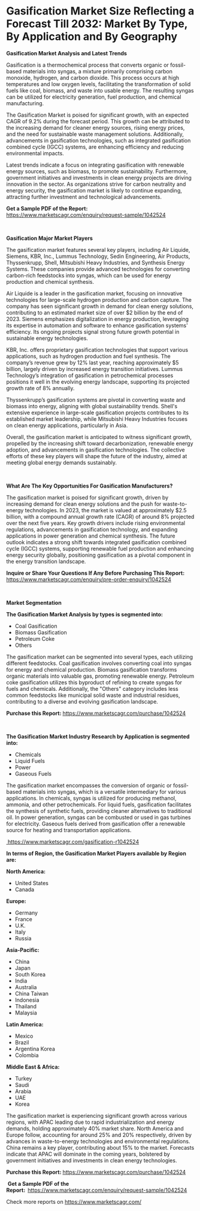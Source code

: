 <p><h1>Gasification Market Size Reflecting a Forecast Till 2032: Market By Type, By Application and By Geography</h1></p><p><strong>Gasification Market Analysis and Latest Trends</strong></p>
<p><p>Gasification is a thermochemical process that converts organic or fossil-based materials into syngas, a mixture primarily comprising carbon monoxide, hydrogen, and carbon dioxide. This process occurs at high temperatures and low oxygen levels, facilitating the transformation of solid fuels like coal, biomass, and waste into usable energy. The resulting syngas can be utilized for electricity generation, fuel production, and chemical manufacturing.</p><p>The Gasification Market is poised for significant growth, with an expected CAGR of 9.2% during the forecast period. This growth can be attributed to the increasing demand for cleaner energy sources, rising energy prices, and the need for sustainable waste management solutions. Additionally, advancements in gasification technologies, such as integrated gasification combined cycle (IGCC) systems, are enhancing efficiency and reducing environmental impacts. </p><p>Latest trends indicate a focus on integrating gasification with renewable energy sources, such as biomass, to promote sustainability. Furthermore, government initiatives and investments in clean energy projects are driving innovation in the sector. As organizations strive for carbon neutrality and energy security, the gasification market is likely to continue expanding, attracting further investment and technological advancements.</p></p>
<p><strong>Get a Sample PDF of the Report:&nbsp;</strong> <a href="https://www.marketscagr.com/enquiry/request-sample/1042524?utm_campaign=1789&utm_medium=2&utm_source=Github&utm_content=ia&utm_term=30012025&utm_id=gasification">https://www.marketscagr.com/enquiry/request-sample/1042524</a></p>
<p>&nbsp;</p>
<p><strong>Gasification Major Market Players</strong></p>
<p><p>The gasification market features several key players, including Air Liquide, Siemens, KBR, Inc., Lummus Technology, Sedin Engineering, Air Products, Thyssenkrupp, Shell, Mitsubishi Heavy Industries, and Synthesis Energy Systems. These companies provide advanced technologies for converting carbon-rich feedstocks into syngas, which can be used for energy production and chemical synthesis.</p><p>Air Liquide is a leader in the gasification market, focusing on innovative technologies for large-scale hydrogen production and carbon capture. The company has seen significant growth in demand for clean energy solutions, contributing to an estimated market size of over $2 billion by the end of 2023. Siemens emphasizes digitalization in energy production, leveraging its expertise in automation and software to enhance gasification systems' efficiency. Its ongoing projects signal strong future growth potential in sustainable energy technologies.</p><p>KBR, Inc. offers proprietary gasification technologies that support various applications, such as hydrogen production and fuel synthesis. The company’s revenue grew by 12% last year, reaching approximately $5 billion, largely driven by increased energy transition initiatives. Lummus Technology’s integration of gasification in petrochemical processes positions it well in the evolving energy landscape, supporting its projected growth rate of 8% annually.</p><p>Thyssenkrupp’s gasification systems are pivotal in converting waste and biomass into energy, aligning with global sustainability trends. Shell's extensive experience in large-scale gasification projects contributes to its established market leadership, while Mitsubishi Heavy Industries focuses on clean energy applications, particularly in Asia.</p><p>Overall, the gasification market is anticipated to witness significant growth, propelled by the increasing shift toward decarbonization, renewable energy adoption, and advancements in gasification technologies. The collective efforts of these key players will shape the future of the industry, aimed at meeting global energy demands sustainably.</p></p>
<p>&nbsp;</p>
<p><strong>What Are The Key Opportunities For Gasification Manufacturers?</strong></p>
<p><p>The gasification market is poised for significant growth, driven by increasing demand for clean energy solutions and the push for waste-to-energy technologies. In 2023, the market is valued at approximately $2.5 billion, with a compound annual growth rate (CAGR) of around 8% projected over the next five years. Key growth drivers include rising environmental regulations, advancements in gasification technology, and expanding applications in power generation and chemical synthesis. The future outlook indicates a strong shift towards integrated gasification combined cycle (IGCC) systems, supporting renewable fuel production and enhancing energy security globally, positioning gasification as a pivotal component in the energy transition landscape.</p></p>
<p><strong>Inquire or Share Your Questions If Any Before Purchasing This Report:</strong> <a href="https://www.marketscagr.com/enquiry/pre-order-enquiry/1042524?utm_campaign=1789&utm_medium=2&utm_source=Github&utm_content=ia&utm_term=30012025&utm_id=gasification">https://www.marketscagr.com/enquiry/pre-order-enquiry/1042524</a></p>
<p>&nbsp;</p>
<p><strong>Market Segmentation</strong></p>
<p><strong>The Gasification Market Analysis by types is segmented into:</strong></p>
<p><ul><li>Coal Gasification</li><li>Biomass Gasification</li><li>Petroleum Coke</li><li>Others</li></ul></p>
<p><p>The gasification market can be segmented into several types, each utilizing different feedstocks. Coal gasification involves converting coal into syngas for energy and chemical production. Biomass gasification transforms organic materials into valuable gas, promoting renewable energy. Petroleum coke gasification utilizes this byproduct of refining to create syngas for fuels and chemicals. Additionally, the "Others" category includes less common feedstocks like municipal solid waste and industrial residues, contributing to a diverse and evolving gasification landscape.</p></p>
<p><strong>Purchase this Report:&nbsp;</strong><a href="https://www.marketscagr.com/purchase/1042524?utm_campaign=1789&utm_medium=2&utm_source=Github&utm_content=ia&utm_term=30012025&utm_id=gasification">https://www.marketscagr.com/purchase/1042524</a></p>
<p>&nbsp;</p>
<p><strong>The Gasification Market Industry Research by Application is segmented into:</strong></p>
<p><ul><li>Chemicals</li><li>Liquid Fuels</li><li>Power</li><li>Gaseous Fuels</li></ul></p>
<p><p>The gasification market encompasses the conversion of organic or fossil-based materials into syngas, which is a versatile intermediary for various applications. In chemicals, syngas is utilized for producing methanol, ammonia, and other petrochemicals. For liquid fuels, gasification facilitates the synthesis of synthetic fuels, providing cleaner alternatives to traditional oil. In power generation, syngas can be combusted or used in gas turbines for electricity. Gaseous fuels derived from gasification offer a renewable source for heating and transportation applications.</p></p>
<p><a href="https://www.marketscagr.com/gasification-r1042524?utm_campaign=1789&utm_medium=2&utm_source=Github&utm_content=ia&utm_term=30012025&utm_id=gasification">&nbsp;https://www.marketscagr.com/gasification-r1042524</a></p>
<p><strong>In terms of Region, the Gasification Market Players available by Region are:</strong></p>
<p>
    <p> <strong> North America: </strong>
        <ul>
            <li>United States</li>
            <li>Canada</li>
        </ul>
        </p> 
    <p> <strong> Europe: </strong>
        <ul>
            <li>Germany</li>
            <li>France</li>
            <li>U.K.</li>
            <li>Italy</li>
            <li>Russia</li>
        </ul>
        </p> 
    <p> <strong> Asia-Pacific: </strong>
        <ul>
            <li>China</li>
            <li>Japan</li>
            <li>South Korea</li>
            <li>India</li>
            <li>Australia</li>
            <li>China Taiwan</li>
            <li>Indonesia</li>
            <li>Thailand</li>
            <li>Malaysia</li>
        </ul>
        </p> 
    <p> <strong> Latin America: </strong>
        <ul>
            <li>Mexico</li>
            <li>Brazil</li>
            <li>Argentina Korea</li>
            <li>Colombia</li>
        </ul>
        </p> 
    <p> <strong> Middle East & Africa: </strong>
        <ul>
            <li>Turkey</li>
            <li>Saudi</li>
            <li>Arabia</li>
            <li>UAE</li>
            <li>Korea</li>
        </ul>
    </p>
    </p>
<p><p>The gasification market is experiencing significant growth across various regions, with APAC leading due to rapid industrialization and energy demands, holding approximately 40% market share. North America and Europe follow, accounting for around 25% and 20% respectively, driven by advances in waste-to-energy technologies and environmental regulations. China remains a key player, contributing about 15% to the market. Forecasts indicate that APAC will dominate in the coming years, bolstered by government initiatives and investments in clean energy technologies.</p></p>
<p><strong>Purchase this Report: </strong><a href="https://www.marketscagr.com/purchase/1042524?utm_campaign=1789&utm_medium=2&utm_source=Github&utm_content=ia&utm_term=30012025&utm_id=gasification">https://www.marketscagr.com/purchase/1042524</a></p>
<p>&nbsp;<strong>Get a Sample PDF of the Report:&nbsp;&nbsp;</strong><a href="https://www.marketscagr.com/enquiry/request-sample/1042524?utm_campaign=1789&utm_medium=2&utm_source=Github&utm_content=ia&utm_term=30012025&utm_id=gasification">https://www.marketscagr.com/enquiry/request-sample/1042524</a></p>
<p><strong></strong></p>
<p>Check more reports on <a href="https://www.marketscagr.com/?utm_campaign=1789&utm_medium=2&utm_source=Github&utm_content=ia&utm_term=30012025&utm_id=gasification">https://www.marketscagr.com/</a></p>